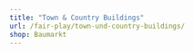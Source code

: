 ```yaml
---
title: "Town & Country Buildings"
url: /fair-play/town-und-country-buildings/
shop: Baumarkt
---
```

